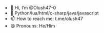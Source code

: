 - 👋 Hi, I’m @Olush47-0
- 🌱 Python/lua/html/c-sharp/java/javascript
- 📫 How to reach me: t.me/olush47 
- 😄 Pronouns: He/Him
